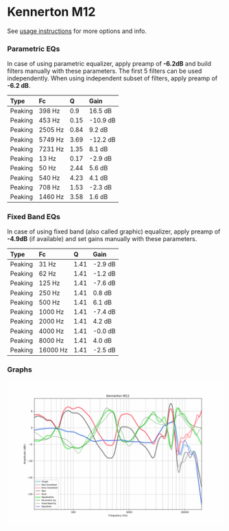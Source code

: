 # Kennerton M12
See [usage instructions](https://github.com/jaakkopasanen/AutoEq#usage) for more options and info.

### Parametric EQs
In case of using parametric equalizer, apply preamp of **-6.2dB** and build filters manually
with these parameters. The first 5 filters can be used independently.
When using independent subset of filters, apply preamp of **-6.2 dB**.

| Type    | Fc      |    Q | Gain     |
|:--------|:--------|:-----|:---------|
| Peaking | 398 Hz  | 0.9  | 16.5 dB  |
| Peaking | 453 Hz  | 0.15 | -10.9 dB |
| Peaking | 2505 Hz | 0.84 | 9.2 dB   |
| Peaking | 5749 Hz | 3.69 | -12.2 dB |
| Peaking | 7231 Hz | 1.35 | 8.1 dB   |
| Peaking | 13 Hz   | 0.17 | -2.9 dB  |
| Peaking | 50 Hz   | 2.44 | 5.6 dB   |
| Peaking | 540 Hz  | 4.23 | 4.1 dB   |
| Peaking | 708 Hz  | 1.53 | -2.3 dB  |
| Peaking | 1460 Hz | 3.58 | 1.6 dB   |

### Fixed Band EQs
In case of using fixed band (also called graphic) equalizer, apply preamp of **-4.9dB**
(if available) and set gains manually with these parameters.

| Type    | Fc       |    Q | Gain    |
|:--------|:---------|:-----|:--------|
| Peaking | 31 Hz    | 1.41 | -2.9 dB |
| Peaking | 62 Hz    | 1.41 | -1.2 dB |
| Peaking | 125 Hz   | 1.41 | -7.6 dB |
| Peaking | 250 Hz   | 1.41 | 0.8 dB  |
| Peaking | 500 Hz   | 1.41 | 6.1 dB  |
| Peaking | 1000 Hz  | 1.41 | -7.4 dB |
| Peaking | 2000 Hz  | 1.41 | 4.2 dB  |
| Peaking | 4000 Hz  | 1.41 | -0.0 dB |
| Peaking | 8000 Hz  | 1.41 | 4.0 dB  |
| Peaking | 16000 Hz | 1.41 | -2.5 dB |

### Graphs
![](./Kennerton%20M12.png)